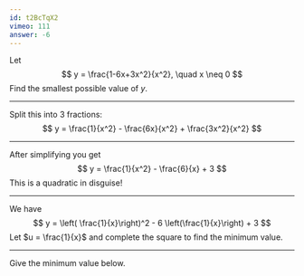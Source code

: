 ```yaml
---
id: t2BcTqX2
vimeo: 111
answer: -6
---
```


Let
$$
y = \frac{1-6x+3x^2}{x^2}, \quad x \neq 0
$$
Find the smallest possible value of $y$.

---

Split this into $3$ fractions:
$$
y = \frac{1}{x^2} - \frac{6x}{x^2} + \frac{3x^2}{x^2}
$$

---

After simplifying you get
$$
y = \frac{1}{x^2} - \frac{6}{x} + 3
$$
This is a quadratic in disguise!

---

We have
$$
y = \left( \frac{1}{x}\right)^2 - 6 \left(\frac{1}{x}\right) + 3
$$
Let $u = \frac{1}{x}$ and complete the square to find the minimum value.

---

Give the minimum value below.
